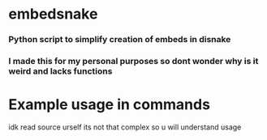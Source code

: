 # embedsnake
### Python script to simplify creation of embeds in disnake
### I made this for my personal purposes so dont wonder why is it weird and lacks functions
# Example usage in commands
 idk read source urself its not that complex so u will understand usage
